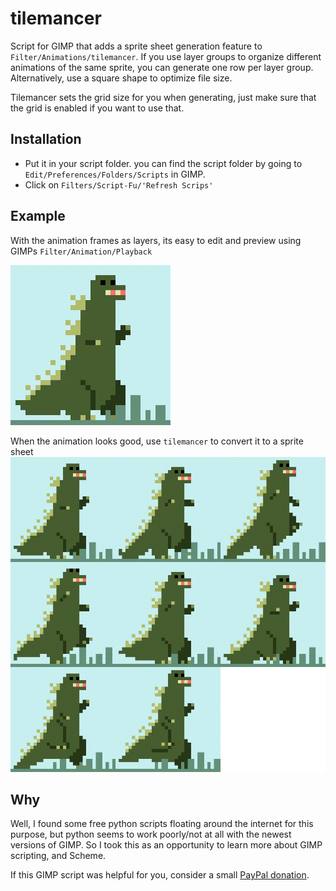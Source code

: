 # tilemancer
Script for GIMP that adds a sprite sheet generation feature to `Filter/Animations/tilemancer`. If you use layer groups to organize different animations of the same sprite, you can generate one row per layer group. Alternatively, use a square shape to optimize file size.

Tilemancer sets the grid size for you when generating, just make sure that the grid is enabled if you want to use that.

## Installation
* Put it in your script folder. you can find the script folder by going to `Edit/Preferences/Folders/Scripts` in GIMP.
* Click on `Filters/Script-Fu/'Refresh Scrips'`

## Example
With the animation frames as layers, its easy to edit and preview using GIMPs `Filter/Animation/Playback` 

![Animated gif](https://github.com/malteehrlen/tilemancer/blob/master/example.gif)

When the animation looks good, use `tilemancer` to convert it to a sprite sheet
![finished sprite sheet](https://github.com/malteehrlen/tilemancer/blob/master/example_sheet.png)

## Why
Well, I found some free python scripts floating around the internet for this purpose, but python seems to work poorly/not at all with the newest versions of GIMP. So I took this as an opportunity to learn more about GIMP scripting, and Scheme.

If this GIMP script was helpful for you, consider a small [PayPal donation](https://www.paypal.com/donate/?hosted_button_id=EJ6PDT5HB8Q4C). 
